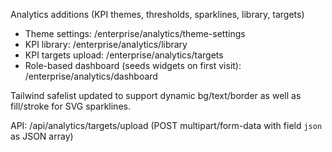 Analytics additions (KPI themes, thresholds, sparklines, library, targets)

- Theme settings: /enterprise/analytics/theme-settings
- KPI library: /enterprise/analytics/library
- KPI targets upload: /enterprise/analytics/targets
- Role-based dashboard (seeds widgets on first visit): /enterprise/analytics/dashboard

Tailwind safelist updated to support dynamic bg/text/border as well as fill/stroke for SVG sparklines.

API: /api/analytics/targets/upload (POST multipart/form-data with field `json` as JSON array)
